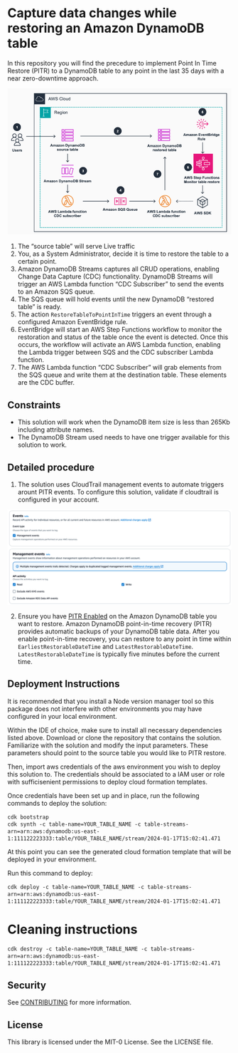 # Capture data changes while restoring an Amazon DynamoDB table

In this repository you will find the precedure to implement Point In Time Restore (PITR) to a DynamoDB table to any point in the last 35 days with a near zero-downtime approach.

![Architecture](./documentation/high_level_architecture.png "Architecture")

1. The “source table” will serve Live traffic
2. You, as a System Administrator, decide it is time to restore the table to a certain point.
3. Amazon DynamoDB Streams captures all CRUD operations, enabling Change Data Capture (CDC) functionality. DynamoDB Streams will trigger an AWS Lambda function “CDC Subscriber” to send the events to an Amazon SQS queue.
4. The SQS queue will hold events until the new DynamoDB “restored table” is ready.
5. The action `RestoreTableToPointInTime` triggers an event through a configured Amazon EventBridge rule.
6. EventBridge will start an AWS Step Functions workflow to monitor the restoration and status of the table once the event is detected. Once this occurs, the workflow will activate an AWS Lambda function, enabling the Lambda trigger between SQS and the CDC subscriber Lambda function.
7. The AWS Lambda function “CDC Subscriber” will grab elements from the SQS queue and write them at the destination table. These elements are the CDC buffer.

## Constraints

- This solution will work when the DynamoDB item size is less than 265Kb including attribute names.
- The DynamoDB Stream used needs to have one trigger available for this solution to work.

## Detailed procedure

1. The solution uses CloudTrail management events to automate triggers arount PITR events. To configure this solution, validate if cloudtrail is configured in your account.

![CloudTrail](./documentation/cloud_trail.png "Cloud Trail")

2. Ensure you have [PITR Enabled](https://docs.aws.amazon.com/amazondynamodb/latest/developerguide/PointInTimeRecovery_Howitworks.html#howitworks_enabling) on the Amazon DynamoDB table you want to restore. Amazon DynamoDB point-in-time recovery (PITR) provides automatic backups of your DynamoDB table data. After you enable point-in-time recovery, you can restore to any point in time within `EarliestRestorableDateTime` and `LatestRestorableDateTime`. `LatestRestorableDateTime` is typically five minutes before the current time.

## Deployment Instructions

<Optional>It is recommended that you install a Node version manager tool so this package does not interfere with other environments you may have configured in your local environment.

Within the IDE of choice, make sure to install all necessary dependencies listed above. Download or clone the repository that contains the solution. Familiarize with the solution and modify the input parameters. These parameters should point to the source table you would like to PITR restore.

Then, import aws credentials of the aws environment you wish to deploy this solution to. The credentials should be associated to a IAM user or role with sufficisenient permissions to deploy cloud formation templates.

Once credentials have been set up and in place, run the following commands to deploy the solution:

```shell
cdk bootstrap
cdk synth -c table-name=YOUR_TABLE_NAME -c table-streams-arn=arn:aws:dynamodb:us-east-1:111122223333:table/YOUR_TABLE_NAME/stream/2024-01-17T15:02:41.471
```

At this point you can see the generated cloud formation template that will be deployed in your environment.

Run this command to deploy:

```shell
cdk deploy -c table-name=YOUR_TABLE_NAME -c table-streams-arn=arn:aws:dynamodb:us-east-1:111122223333:table/YOUR_TABLE_NAME/stream/2024-01-17T15:02:41.471
```

# Cleaning instructions

```shell
cdk destroy -c table-name=YOUR_TABLE_NAME -c table-streams-arn=arn:aws:dynamodb:us-east-1:111122223333:table/YOUR_TABLE_NAME/stream/2024-01-17T15:02:41.471
```

## Security

See [CONTRIBUTING](CONTRIBUTING.md#security-issue-notifications) for more information.

## License

This library is licensed under the MIT-0 License. See the LICENSE file.
